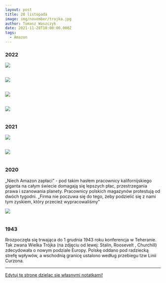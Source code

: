 ```yaml
---
layout: post
title: 28 listopada
image: img/november/trojka.jpg
author: Tomasz Waszczyk
date: 2021-11-28T10:00:00.000Z
tags:
  - Amazon
---
```


### 2022

<img src="./img/november/theeconomist.jpg"><br><br>

<img src="./img/november/chinese.jpeg"><br><br>

<img src="./img/november/fed_rates.jpeg"><br><br>

<img src="./img/november/pkobp.jpg"><br><br>

### 2021

<img src="./img/november/yahyaeth.jpeg"><br><br>

<img src="./img/november/brock.jpeg"><br><br>

### 2020

„Niech Amazon zapłaci” - pod takim hasłem pracownicy kalifornijskiego giganta na całym świecie domagają się lepszych płac, przestrzegania prawa i szanowania planety. Pracownicy polskich magazynów protestują od dwóch tygodni. „Firma nie poczuwa się do tego, żeby podzielić się z nami tym zyskiem, który przecież wypracowaliśmy”

<img src="./img/november/safe_image.jpeg"><br><br>

### 1943

Rrozpoczęła się trwająca do 1 grudnia 1943 roku konferencja w Teheranie. Tak zwana Wielka Trójka (na zdjęciu od lewej: Stalin, Roosevelt , Churchill) zdecydowała o nowym podziale Europy. Polskę oddano pod radziecką strefę wpływów, a wschodnią granicę ustalono według przebiegu tzw Linii Curzona.

---

<a href="https://github.com/TomaszWaszczyk/historia.waszczyk.com/edit/master/src/content/november-28.md" target="_blank">Edytuj tę stronę dzieląc się własnymi notatkami!</a>
